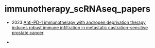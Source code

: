 # immunotherapy_scRNAseq_papers


* 2023 [Anti-PD-1 immunotherapy with androgen deprivation therapy induces robust immune infiltration in metastatic castration-sensitive prostate cancer](https://www.cell.com/cancer-cell/fulltext/S1535-6108(23)00362-8)

* 
